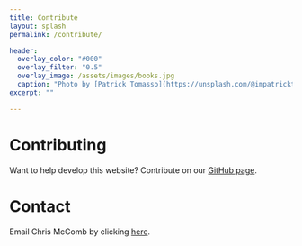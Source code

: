 ```yaml
---
title: Contribute
layout: splash
permalink: /contribute/

header:
  overlay_color: "#000"
  overlay_filter: "0.5"  
  overlay_image: /assets/images/books.jpg
  caption: "Photo by [Patrick Tomasso](https://unsplash.com/@impatrickt) on [Unsplash](https://unsplash.com/)"
excerpt: ""

---
```

# Contributing
Want to help develop this website? Contribute on our [GitHub page](https://github.com/cmccomb/search-design-journals).

# Contact
Email Chris McComb by clicking [here](mailto:mccomb@psu.edu).

